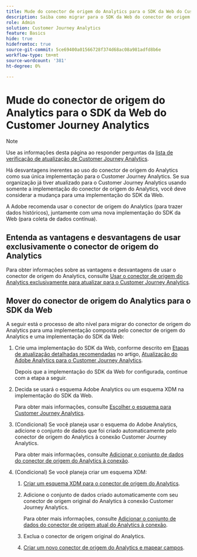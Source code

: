 ```yaml
---
title: Mude do conector de origem do Analytics para o SDK da Web do Customer Journey Analytics
description: Saiba como migrar para o SDK da Web do conector de origem do Analytics ao atualizar para o Customer Journey Analytics
role: Admin
solution: Customer Journey Analytics
feature: Basics
hide: true
hidefromtoc: true
source-git-commit: 5ce69400a01566728f374d68ac08a981adfd8b6e
workflow-type: tm+mt
source-wordcount: '381'
ht-degree: 0%

---
```


# Mude do conector de origem do Analytics para o SDK da Web do Customer Journey Analytics

>[!NOTE]
> 
>Use as informações desta página ao responder perguntas da [lista de verificação de atualização de Customer Journey Analytics](https://gigazelle.github.io/cja-ttv/).

Há desvantagens inerentes ao uso do conector de origem do Analytics como sua única implementação para o Customer Journey Analytics. Se sua organização já tiver atualizado para o Customer Journey Analytics usando somente a implementação do conector de origem do Analytics, você deve considerar a mudança para uma implementação do SDK da Web.

A Adobe recomenda usar o conector de origem do Analytics (para trazer dados históricos), juntamente com uma nova implementação do SDK da Web (para coleta de dados contínua).

## Entenda as vantagens e desvantagens de usar exclusivamente o conector de origem do Analytics

Para obter informações sobre as vantagens e desvantagens de usar o conector de origem do Analytics, consulte [Usar o conector de origem do Analytics exclusivamente para atualizar para o Customer Journey Analytics](/help/getting-started/cja-upgrade/cja-upgrade-source-connector-exclusively.md).

## Mover do conector de origem do Analytics para o SDK da Web

A seguir está o processo de alto nível para migrar do conector de origem do Analytics para uma implementação composta pelo conector de origem do Analytics e uma implementação do SDK da Web:

1. Crie uma implementação do SDK da Web, conforme descrito em [Etapas de atualização detalhadas recomendadas](/help/getting-started/cja-upgrade/cja-upgrade-recommendations.md#detailed-recommended-upgrade-steps) no artigo, [Atualização do Adobe Analytics para o Customer Journey Analytics](/help/getting-started/cja-upgrade/cja-upgrade-recommendations.md).

   Depois que a implementação do SDK da Web for configurada, continue com a etapa a seguir.

1. Decida se usará o esquema Adobe Analytics ou um esquema XDM na implementação do SDK da Web.

   Para obter mais informações, consulte [Escolher o esquema para Customer Journey Analytics](/help/getting-started/cja-upgrade/cja-upgrade-schema-existing.md).

1. (Condicional) Se você planeja usar o esquema do Adobe Analytics, adicione o conjunto de dados que foi criado automaticamente pelo conector de origem do Analytics à conexão Customer Journey Analytics.

   Para obter mais informações, consulte [Adicionar o conjunto de dados do conector de origem do Analytics à conexão](/help/getting-started/cja-upgrade/cja-upgrade-source-connector-dataset.md).

1. (Condicional) Se você planeja criar um esquema XDM:

   1. [Criar um esquema XDM para o conector de origem do Analytics](/help/getting-started/cja-upgrade/cja-upgrade-source-connector-schema.md).

   1. Adicione o conjunto de dados criado automaticamente com seu conector de origem original do Analytics à conexão Customer Journey Analytics.

      Para obter mais informações, consulte [Adicionar o conjunto de dados do conector de origem atual do Analytics à conexão](/help/getting-started/cja-upgrade/cja-upgrade-source-connector-dataset.md).

   1. Exclua o conector de origem original do Analytics. <!-- need to add steps somewhere about how to do this -->

   1. [Criar um novo conector de origem do Analytics e mapear campos](/help/getting-started/cja-upgrade/cja-upgrade-source-connector.md).








